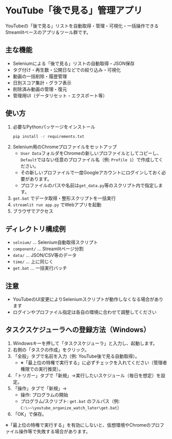 # YouTube「後で見る」管理アプリ

YouTubeの「後で見る」リストを自動取得・管理・可視化・一括操作できるStreamlitベースのアプリ＆ツール群です。

## 主な機能
- Seleniumによる「後で見る」リストの自動取得・JSON保存
- タグ付け・再生数・公開日などでの絞り込み・可視化
- 動画の一括削除・履歴管理
- 日別スコア集計・グラフ表示
- 削除済み動画の管理・復元
- 管理用UI（データリセット・エクスポート等）

## 使い方
1. 必要なPythonパッケージをインストール
   ```bash
   pip install -r requirements.txt
   ```
2. Selenium用のChromeプロファイルをセットアップ
   - `User Data`フォルダをChromeの新しいプロファイルとしてコピーし、`Default`ではない任意のプロファイル名（例: `Profile 1`）で作成してください。
   - その新しいプロファイルで一度Googleアカウントにログインしておく必要があります。
   - プロファイルのパスや名前は`get_data.py`等のスクリプト内で指定します。
3. `get.bat` でデータ取得・整形スクリプトを一括実行
4. `streamlit run app.py` でWebアプリを起動
5. ブラウザでアクセス

## ディレクトリ構成例
- `selnium/` ... Selenium自動取得スクリプト
- `component/` ... Streamlitページ分割
- `data/` ... JSON/CSV等のデータ
- `time/` ... 上に同じく
- `get.bat` ... 一括実行バッチ

## 注意
- YouTubeのUI変更によりSeleniumスクリプトが動作しなくなる場合があります
- ログインやプロファイル指定は各自の環境に合わせて調整してください

## タスクスケジューラへの登録方法（Windows）
1. Windowsキーを押して「タスクスケジューラ」と入力し、起動します。
2. 右側の「タスクの作成」をクリック。
3. 「全般」タブで名前を入力（例: YouTube後で見る自動取得）。
   - ※「最上位の特権で実行する」に必ずチェックを入れてください（管理者権限での実行推奨）。
4. 「トリガー」タブで「新規」→実行したいスケジュール（毎日を想定）を設定。
5. 「操作」タブで「新規」→
   - 操作: プログラムの開始
   - プログラム/スクリプト: `get.bat` のフルパス（例: `C:\~~\youtube_organize_watch_later\get.bat`）
6. 「OK」で保存。

※「最上位の特権で実行する」を有効にしないと、仮想環境やChromeのプロファイル操作等で失敗する場合があります。

